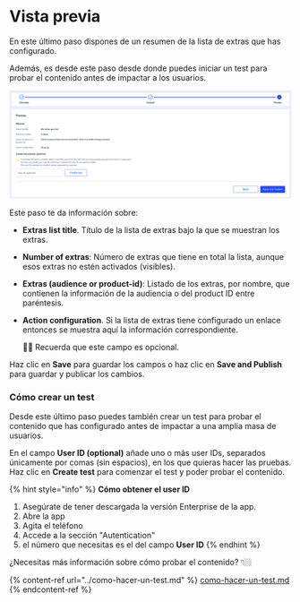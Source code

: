 # Vista previa

En este último paso dispones de un resumen de la lista de extras que has configurado.

Además, es desde este paso desde donde puedes iniciar un test para probar el contenido antes de impactar a los usuarios.

![](../.gitbook/assets/Preview.png)

Este paso te da información sobre:

* **Extras list title**. Título de la lista de extras bajo la que se muestran los extras.
* **Number of extras**: Número de extras que tiene en total la lista, aunque esos extras no estén activados (visibles).
* **Extras (audience or product-id)**: Listado de los extras, por nombre, que contienen la información de la audiencia o del product ID entre paréntesis.
*   **Action configuration**. Si la lista de extras tiene configurado un enlace entonces se muestra aquí la información correspondiente.

    👋🏻 Recuerda que este campo es opcional.

Haz clic en **Save** para guardar los campos o haz clic en **Save and Publish** para guardar y publicar los cambios.

### Cómo crear un test

Desde este último paso puedes también crear un test para probar el contenido que has configurado antes de impactar a una amplia masa de usuarios.

En el campo **User ID (optional)** añade uno o más user IDs, separados únicamente por comas (sin espacios), en los que quieras hacer las pruebas. Haz clic en **Create test** para comenzar el test y poder probar el contenido.

{% hint style="info" %}
**Cómo obtener el user ID**

1. Asegúrate de tener descargada la versión Enterprise de la app.
2. Abre la app
3. Agita el teléfono
4. Accede a la sección "Autentication"
5. el número que necesitas es el del campo **User ID**
{% endhint %}

¿Necesitas más información sobre cómo probar el contenido? 👇🏼

{% content-ref url="../como-hacer-un-test.md" %}
[como-hacer-un-test.md](../como-hacer-un-test.md)
{% endcontent-ref %}

